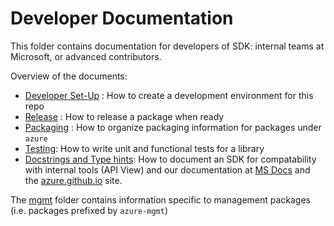 # Developer Documentation

This folder contains documentation for developers of SDK: internal teams at Microsoft, or advanced contributors.

Overview of the documents:
- [Developer Set-Up](https://github.com/Azure/azure-sdk-for-python/blob/main/doc/dev/dev_setup.md) : How to create a development environment for this repo
- [Release](https://github.com/Azure/azure-sdk-for-python/blob/main/doc/dev/release.md) : How to release a package when ready
- [Packaging](https://github.com/Azure/azure-sdk-for-python/blob/main/doc/dev/packaging.md) : How to organize packaging information for packages under `azure`
- [Testing](./tests.md): How to write unit and functional tests for a library
- [Docstrings and Type hints](https://github.com/Azure/azure-sdk-for-python/blob/main/doc/dev/docstring_typehint.md): How to document an SDK for compatability with internal tools (API View) and our documentation at [MS Docs][ms_docs] and the [azure.github.io][azure_github_io] site.

The [mgmt](https://github.com/Azure/azure-sdk-for-python/blob/main/doc/dev/mgmt) folder contains information specific to management packages (i.e. packages prefixed by `azure-mgmt`)

<!-- links -->
[ms_docs]: https://docs.microsoft.com/python/api/overview/azure/appconfiguration-readme?view=azure-python
[azure_github_io]: https://azure.github.io/azure-sdk-for-python/
